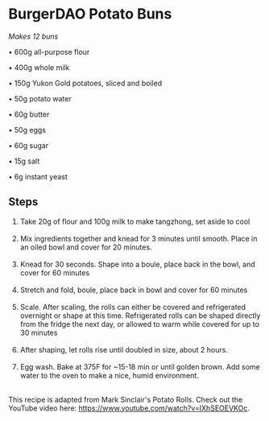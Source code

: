 # BurgerDAO Potato Buns

<em>Makes 12 buns</em>

•	600g all-purpose flour

•	400g whole milk

•	150g Yukon Gold potatoes, sliced and boiled

•	50g potato water

•	60g butter

•	50g eggs

•	60g sugar

•	15g salt

•	6g instant yeast

## Steps
1.	Take 20g of flour and 100g milk to make tangzhong, set aside to cool <br><br>
2.	Mix ingredients together and knead for 3 minutes until smooth. Place in an oiled bowl and cover for 20 minutes. <br><br>
3.	Knead for 30 seconds. Shape into a boule, place back in the bowl, and cover for 60 minutes <br><br>
4.	Stretch and fold, boule, place back in bowl and cover for 60 minutes <br><br>
5.	Scale. After scaling, the rolls can either be covered and refrigerated overnight or shape at this time. Refrigerated rolls can be shaped directly from the fridge the next day, or allowed to warm while covered for up to 30 minutes <br><br>
6.	After shaping, let rolls rise until doubled in size, about 2 hours. <br><br>
7.	Egg wash. Bake at 375F for ~15-18 min or until golden brown. Add some water to the oven to make a nice, humid environment. <br><br>

This recipe is adapted from Mark Sinclair's Potato Rolls. Check out the YouTube video here: https://www.youtube.com/watch?v=IXhSEOEVKOc. 
